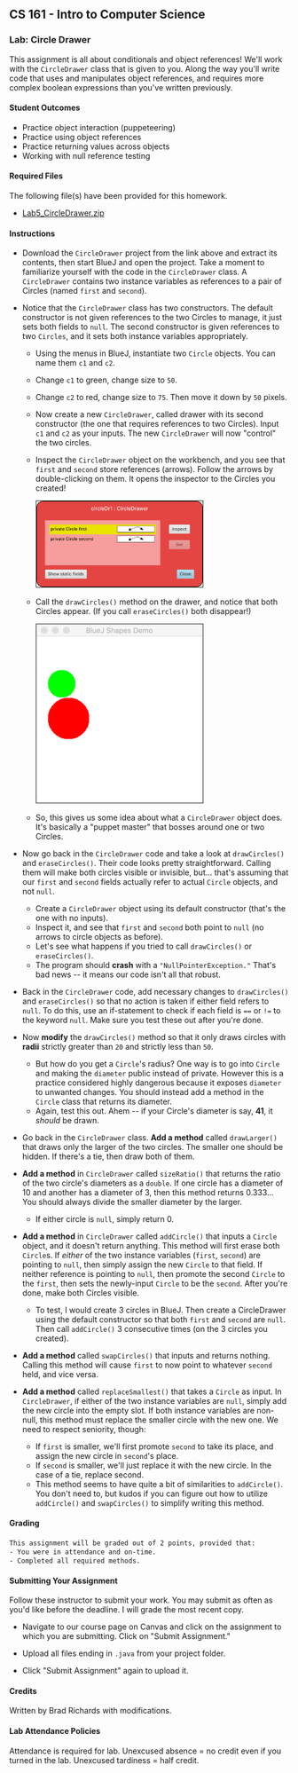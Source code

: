 ## CS 161 - Intro to Computer Science

### Lab: Circle Drawer

This assignment is all about conditionals and object references! We'll work with the `CircleDrawer` class that is given to you. Along the way you'll write code that uses and manipulates object references, and requires more complex boolean expressions than you've written previously.

#### Student Outcomes

- Practice object interaction (puppeteering)
- Practice using object references
- Practice returning values across objects
- Working with null reference testing

<!-- 
#### Working with Partners (Please Read)

You are required to work _together_ on labs. As I mentioned the first day of class, some of you may have had some prior programming experience, and this lab may come more naturally for you. Please be humble and be supportive to one another, and don't leave your partner behind. Labs are _very_ low-stakes, and you'll get full credit for being here, working through it, and being a good citizen. We'll be around to help.

Here are your assigned partners for today's lab.

```
[Jones, B, Jones, S]
[Steller, L, Culpepper, A]
[Camblin, F, Strash, K]
[Beardsley, M, Murphy, C, Rodriguez, C]
[Brown, A, Grey, E]
[Roppolo, G, Murayama, E]
[Wissing, A, Miller, D]
``` 
-->


#### Required Files

The following file(s) have been provided for this homework.

- [Lab5_CircleDrawer.zip](Lab5_CircleDrawer.zip)

#### Instructions

- Download the `CircleDrawer` project from the link above and extract its contents, then start BlueJ and open the project. Take a moment to familiarize yourself with the code in the `CircleDrawer` class. A `CircleDrawer` contains two instance variables as references to a pair of Circles (named `first` and `second`).

- Notice that the `CircleDrawer` class has two constructors. The default constructor is not given references to the two Circles to manage, it just sets both fields to `null`. The second constructor is given references to two `Circles`, and it sets both instance variables appropriately.

  - Using the menus in BlueJ, instantiate two `Circle` objects. You can name them `c1` and `c2`.
  - Change `c1` to green, change size to `50`.
  - Change `c2` to red, change size to `75`. Then move it down by `50` pixels.
  - Now create a new `CircleDrawer`, called drawer with its second constructor (the one that requires references to two Circles). Input `c1` and `c2` as your inputs. The new `CircleDrawer` will now "control" the two circles.

  - Inspect the `CircleDrawer` object on the workbench, and you see that `first` and `second` store references (arrows). Follow the arrows by double-clicking on them. It opens the inspector to the Circles you created!

    <img src="figures/drawer2.png" width="300px" border="1px" />

  - Call the `drawCircles()` method on the drawer, and notice that both Circles appear. (If you call `eraseCircles()` both disappear!)

    <img src="figures/drawer1.png" width="300px" border="1px" />

  - So, this gives us some idea about what a `CircleDrawer` object does. It's basically a "puppet master" that bosses around one or two Circles.

<!-- - It's time to start weaning you off the BlueJ menus, and start learning how to do everything in code. Create a new class, and name it `Tester`. Clean up the "boilerplate code" that BlueJ fills in automatically. There are no fields. Now create the `main` method, which always has the same signature below:

  ```java
  public static void main(String[] args) {
    // Code goes here
  }
  ```

  In the body of the `main` method, write code to do what we had just done using menus. Before you write anything though, you might interested in the following syntax reminders.

  Object Instantiation/Creation:

  ```java
  ObjectType name = new ObjectType(...);  // 1) ObjectType refers to the Class name
                                        // 2) name is a good name to call your object variable
                                        // 3) ... refers to any parameters you wish to input to the constructor
  ```

  Calling a method on an object:

  ```java
  name.method(...);    // 1) name is the variable that refers to an object
                     // 2) ... refers to any parameters input into the method
  ```

- I got things started for you...

  ```java
  public static void main(String[] args) {
      Circle c1 = new Circle();
      c1.makeVisible();
      c1.changeColor("green");
      c1.changeSize(50);

      // Finish the rest
  }
  ```

- After you're done, close out the code window. Right click on the `Tester` class and call the main method (Don't create a new `Tester` object on the workbench). You should again see the green and red circles drawn. -->

- Now go back in the `CircleDrawer` code and take a look at `drawCircles()` and `eraseCircles()`. Their code looks pretty straightforward. Calling them will make both circles visible or invisible, but... that's assuming that our `first` and `second` fields actually refer to actual `Circle` objects, and not `null`.

  - Create a `CircleDrawer` object using its default constructor (that's the one with no inputs).
  - Inspect it, and see that `first` and `second` both point to `null` (no arrows to circle objects as before).
  - Let's see what happens if you tried to call `drawCircles()` or `eraseCircles()`.
  - The program should **crash** with a `"NullPointerException."` That's bad news -- it means our code isn't all that robust.

- Back in the `CircleDrawer` code, add necessary changes to `drawCircles()` and `eraseCircles()` so that no action is taken if either field refers to `null`. To do this, use an if-statement to check if each field is `==` or `!=` to the keyword `null`. Make sure you test these out after you're done.

- Now **modify** the `drawCircles()` method so that it only draws circles with **radii** strictly greater than `20` and strictly less than `50`.

  - But how do you get a `Circle`'s radius? One way is to go into `Circle` and making the `diameter` public instead of private. However this is a practice considered highly dangerous because it exposes `diameter` to unwanted changes. You should instead add a method in  the `Circle` class that returns its diameter. 
  - Again, test this out. Ahem -- if your Circle's diameter is say, **41**, it *should* be drawn. 

- Go back in the `CircleDrawer` class. **Add a method** called `drawLarger()` that draws only the larger of the two circles. The smaller one should be hidden. If there's a tie, then draw both of them.

- **Add a method** in `CircleDrawer` called `sizeRatio()` that returns the ratio of the two circle's diameters as a `double`. If one circle has a diameter of 10 and another has a diameter of 3, then this method returns 0.333... You should always divide the smaller diameter by the larger.

  - If either circle is `null`, simply return 0.

- **Add a method** in `CircleDrawer` called `addCircle()` that inputs a `Circle` object, and it doesn't return anything. This method will first erase both `Circle`s. If *either* of the two instance variables (`first`, `second`) are pointing to `null`, then simply assign the new `Circle` to that field. If neither reference is pointing to `null`, then promote the second `Circle` to the `first`, then sets the newly-input `Circle` to be the `second`. After you're done, make both Circles visible.

  - To test, I would create 3 circles in BlueJ. Then create a CircleDrawer using the default constructor so that both `first` and `second` are `null`. Then call `addCircle()` 3 consecutive times (on the 3 circles you created).

- **Add a method** called `swapCircles()` that inputs and returns nothing. Calling this method will cause  `first` to now point to whatever `second` held, and vice versa. 

- **Add a method** called `replaceSmallest()` that takes a `Circle` as input. In `CircleDrawer`, if either of the two instance variables are `null`, simply add the new circle into the empty slot. If both instance variables are non-null, this method must replace the smaller circle with the new one. We need to respect seniority, though:
  - If `first` is smaller, we'll first promote `second` to take its place, and assign the new circle in `second`'s place.
  - If `second` is smaller, we'll just replace it with the new circle. In the case of a tie, replace second.
  - This method seems to have quite a bit of similarities to `addCircle()`. You don't need to, but kudos if you can figure out how to utilize `addCircle()` and `swapCircles()` to simplify writing this method.



<!-- 

- Finally, add a method to `CircleDrawer` called `drawWhenEquals()` that draws both `Circles` if they are "equal" in _content_. Hide both of them if they aren't "equal." Before you can write the method, you need to add an `equals()` method in the `Circle` class.

  - Let's say that two `Circle`s are equal in content if they have the same size and (x,y) positioning. Refer back to the "content (deep) equality" notes, if you need a reminder on how these `equals()` methods are written.

-->


#### Grading

```
This assignment will be graded out of 2 points, provided that:
- You were in attendance and on-time.
- Completed all required methods.
```


#### Submitting Your Assignment
Follow these instructor to submit your work. You may submit as often as you'd like before the deadline. I will grade the most recent copy.

- Navigate to our course page on Canvas and click on the assignment to which you are submitting. Click on "Submit Assignment."

- Upload all files ending in  `.java` from your project folder.

- Click "Submit Assignment" again to upload it.

#### Credits

Written by Brad Richards with modifications.

#### Lab Attendance Policies

Attendance is required for lab. Unexcused absence = no credit even if you turned in the lab. Unexcused tardiness = half credit.
